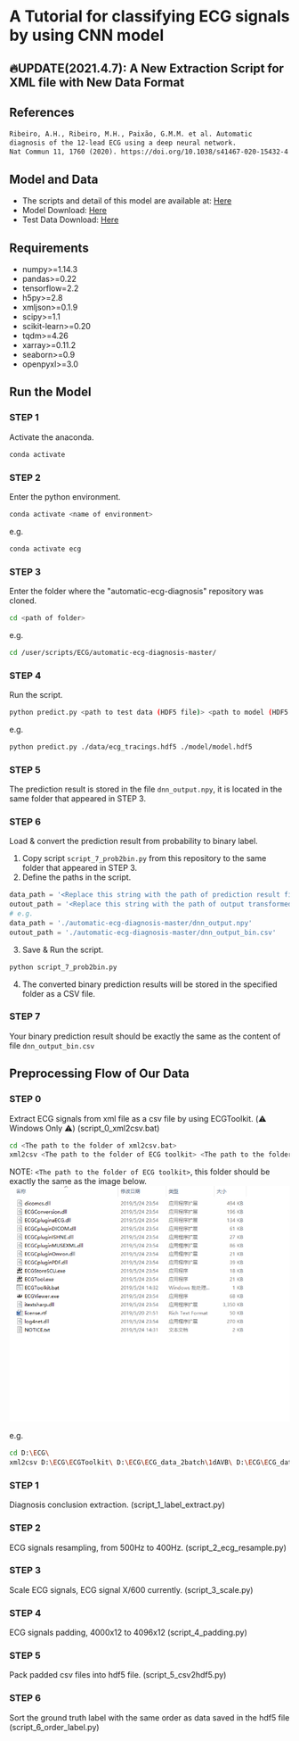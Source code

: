# A Tutorial for classifying ECG signals by using CNN model

## :fire:UPDATE(2021.4.7): A New Extraction Script for XML file with New Data Format




## References
```
Ribeiro, A.H., Ribeiro, M.H., Paixão, G.M.M. et al. Automatic diagnosis of the 12-lead ECG using a deep neural network.
Nat Commun 11, 1760 (2020). https://doi.org/10.1038/s41467-020-15432-4
```
## Model and Data
* The scripts and detail of this model are available at: [Here](https://github.com/antonior92/automatic-ecg-diagnosis)
* Model Download: [Here](https://zenodo.org/record/3765717#.YCOS8xMzbqU)
* Test Data Download: [Here](https://zenodo.org/record/3765780#.YCOS8hMzbqU)

## Requirements 
* numpy>=1.14.3
* pandas>=0.22
* tensorflow=2.2
* h5py>=2.8
* xmljson>=0.1.9
* scipy>=1.1
* scikit-learn>=0.20
* tqdm>=4.26
* xarray>=0.11.2
* seaborn>=0.9
* openpyxl>=3.0

## Run the Model
### STEP 1
Activate the anaconda.
```bash
conda activate
```
### STEP 2
Enter the python environment.
```bash
conda activate <name of environment>
```
e.g.
```bash
conda activate ecg
```
### STEP 3
Enter the folder where the "automatic-ecg-diagnosis" repository was cloned.
```bash
cd <path of folder>
```
e.g.
```bash
cd /user/scripts/ECG/automatic-ecg-diagnosis-master/
```
### STEP 4
Run the script.
```bash
python predict.py <path to test data (HDF5 file)> <path to model (HDF5 file)>
```
e.g.
```bash
python predict.py ./data/ecg_tracings.hdf5 ./model/model.hdf5
```
### STEP 5 
The prediction result is stored in the file ```dnn_output.npy```, it is located in the same folder that appeared in STEP 3.
### STEP 6
Load & convert the prediction result from probability to binary label.
1. Copy script ```script_7_prob2bin.py``` from this repository to the same folder that appeared in STEP 3.
2. Define the paths in the script.
```python
data_path = '<Replace this string with the path of prediction result file (dnn_output.npy)>'
outout_path = '<Replace this string with the path of output transformed file path + / + output transformed file name>'
# e.g.
data_path = './automatic-ecg-diagnosis-master/dnn_output.npy'
outout_path = './automatic-ecg-diagnosis-master/dnn_output_bin.csv'
```
3. Save & Run the script.
```bash
python script_7_prob2bin.py
```
4. The converted binary prediction results will be stored in the specified folder as a CSV file.
### STEP 7
Your binary prediction result should be exactly the same as the content of file ```dnn_output_bin.csv```

## Preprocessing Flow of Our Data
### STEP 0 
Extract ECG signals from xml file as a csv file by using ECGToolkit. (:warning: Windows Only :warning:) (script_0_xml2csv.bat)
```bash
cd <The path to the folder of xml2csv.bat>
xml2csv <The path to the folder of ECG toolkit> <The path to the folder of HL7 xml files> <The path to the folder of output csv files>
```
NOTE: ```<The path to the folder of ECG toolkit>```, this folder should be exactly the same as the image below. 
![image](http://github.com/chen709847237/tutorial_ECG_model/raw/main/img/folder_ECGToolkit.png)

e.g.
```bash
cd D:\ECG\
xml2csv D:\ECG\ECGToolkit\ D:\ECG\ECG_data_2batch\1dAVB\ D:\ECG\ECG_data_2batch_csv\1dAVB\
```
### STEP 1 
Diagnosis conclusion extraction. (script_1_label_extract.py)
### STEP 2  
ECG signals resampling, from 500Hz to 400Hz. (script_2_ecg_resample.py)
### STEP 3 
Scale ECG signals, ECG signal X/600 currently. (script_3_scale.py)
### STEP 4 
ECG signals padding, 4000x12 to 4096x12 (script_4_padding.py)
### STEP 5 
Pack padded csv files into hdf5 file. (script_5_csv2hdf5.py)
### STEP 6 
Sort the ground truth label with the same order as data saved in the hdf5 file (script_6_order_label.py)
